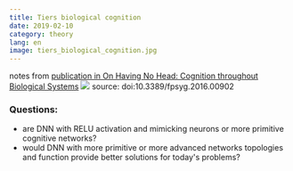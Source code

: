```yaml
---
title: Tiers biological cognition
date: 2019-02-10
category: theory
lang: en
image: tiers_biological_cognition.jpg
---
```

notes from [publication in On Having No Head: Cognition throughout Biological Systems](https://www.ncbi.nlm.nih.gov/pmc/articles/PMC4914563/)
![](https://raw.githubusercontent.com/matt-chv/matt-chv.github.io/master/static/img/tiers_biological_cognition.jpg)
source: doi:10.3389/fpsyg.2016.00902

### Questions:
* are DNN with RELU activation and mimicking neurons or more primitive cognitive networks?
* would DNN with more primitive or more advanced networks topologies and function provide better solutions for today's problems?
